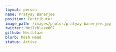 ```yaml
---
layout: person
name: Pratyay Banerjee
position: Contributor
image_path: /images/photos/pratyay-banerjee.jpg
twitter: Neilzblaze007
github: Neilblaze
blurb: Mesh Head
status: Active
---
```

